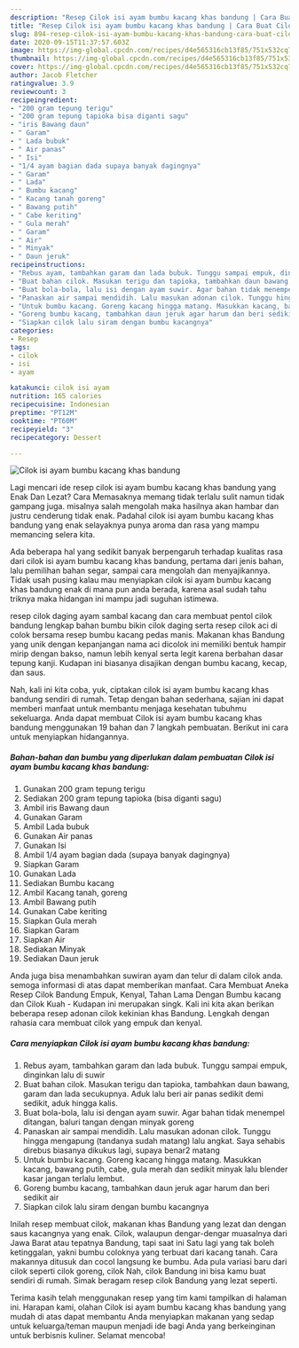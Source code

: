```yaml
---
description: "Resep Cilok isi ayam bumbu kacang khas bandung | Cara Buat Cilok isi ayam bumbu kacang khas bandung Yang Enak Dan Mudah"
title: "Resep Cilok isi ayam bumbu kacang khas bandung | Cara Buat Cilok isi ayam bumbu kacang khas bandung Yang Enak Dan Mudah"
slug: 894-resep-cilok-isi-ayam-bumbu-kacang-khas-bandung-cara-buat-cilok-isi-ayam-bumbu-kacang-khas-bandung-yang-enak-dan-mudah
date: 2020-09-15T11:37:57.603Z
image: https://img-global.cpcdn.com/recipes/d4e565316cb13f85/751x532cq70/cilok-isi-ayam-bumbu-kacang-khas-bandung-foto-resep-utama.jpg
thumbnail: https://img-global.cpcdn.com/recipes/d4e565316cb13f85/751x532cq70/cilok-isi-ayam-bumbu-kacang-khas-bandung-foto-resep-utama.jpg
cover: https://img-global.cpcdn.com/recipes/d4e565316cb13f85/751x532cq70/cilok-isi-ayam-bumbu-kacang-khas-bandung-foto-resep-utama.jpg
author: Jacob Fletcher
ratingvalue: 3.9
reviewcount: 3
recipeingredient:
- "200 gram tepung terigu"
- "200 gram tepung tapioka bisa diganti sagu"
- "iris Bawang daun"
- " Garam"
- " Lada bubuk"
- " Air panas"
- " Isi"
- "1/4 ayam bagian dada supaya banyak dagingnya"
- " Garam"
- " Lada"
- " Bumbu kacang"
- " Kacang tanah goreng"
- " Bawang putih"
- " Cabe keriting"
- " Gula merah"
- " Garam"
- " Air"
- " Minyak"
- " Daun jeruk"
recipeinstructions:
- "Rebus ayam, tambahkan garam dan lada bubuk. Tunggu sampai empuk, dinginkan lalu di suwir"
- "Buat bahan cilok. Masukan terigu dan tapioka, tambahkan daun bawang, garam dan lada secukupnya. Aduk lalu beri air panas sedikit demi sedikit, aduk hingga kalis."
- "Buat bola-bola, lalu isi dengan ayam suwir. Agar bahan tidak menempel ditangan, baluri tangan dengan minyak goreng"
- "Panaskan air sampai mendidih. Lalu masukan adonan cilok. Tunggu hingga mengapung (tandanya sudah matang) lalu angkat. Saya sehabis direbus biasanya dikukus lagi, supaya benar2 matang"
- "Untuk bumbu kacang. Goreng kacang hingga matang. Masukkan kacang, bawang putih, cabe, gula merah dan sedikit minyak lalu blender kasar jangan terlalu lembut."
- "Goreng bumbu kacang, tambahkan daun jeruk agar harum dan beri sedikit air"
- "Siapkan cilok lalu siram dengan bumbu kacangnya"
categories:
- Resep
tags:
- cilok
- isi
- ayam

katakunci: cilok isi ayam 
nutrition: 165 calories
recipecuisine: Indonesian
preptime: "PT12M"
cooktime: "PT60M"
recipeyield: "3"
recipecategory: Dessert

---
```



![Cilok isi ayam bumbu kacang khas bandung](https://img-global.cpcdn.com/recipes/d4e565316cb13f85/751x532cq70/cilok-isi-ayam-bumbu-kacang-khas-bandung-foto-resep-utama.jpg)

Lagi mencari ide resep cilok isi ayam bumbu kacang khas bandung yang Enak Dan Lezat? Cara Memasaknya memang tidak terlalu sulit namun tidak gampang juga. misalnya salah mengolah maka hasilnya akan hambar dan justru cenderung tidak enak. Padahal cilok isi ayam bumbu kacang khas bandung yang enak selayaknya punya aroma dan rasa yang mampu memancing selera kita.

Ada beberapa hal yang sedikit banyak berpengaruh terhadap kualitas rasa dari cilok isi ayam bumbu kacang khas bandung, pertama dari jenis bahan, lalu pemilihan bahan segar, sampai cara mengolah dan menyajikannya. Tidak usah pusing kalau mau menyiapkan cilok isi ayam bumbu kacang khas bandung enak di mana pun anda berada, karena asal sudah tahu triknya maka hidangan ini mampu jadi suguhan istimewa.

resep cilok daging ayam sambal kacang dan cara membuat pentol cilok bandung lengkap bahan bumbu bikin cilok daging serta resep cilok aci di colok bersama resep bumbu kacang pedas manis. Makanan khas Bandung yang unik dengan kepanjangan nama aci dicolok ini memiliki bentuk hampir mirip dengan bakso, namun lebih kenyal serta legit karena berbahan dasar tepung kanji. Kudapan ini biasanya disajikan dengan bumbu kacang, kecap, dan saus.


Nah, kali ini kita coba, yuk, ciptakan cilok isi ayam bumbu kacang khas bandung sendiri di rumah. Tetap dengan bahan sederhana, sajian ini dapat memberi manfaat untuk membantu menjaga kesehatan tubuhmu sekeluarga. Anda dapat membuat Cilok isi ayam bumbu kacang khas bandung menggunakan 19 bahan dan 7 langkah pembuatan. Berikut ini cara untuk menyiapkan hidangannya.

<!--inarticleads1-->

##### Bahan-bahan dan bumbu yang diperlukan dalam pembuatan Cilok isi ayam bumbu kacang khas bandung:

1. Gunakan 200 gram tepung terigu
1. Sediakan 200 gram tepung tapioka (bisa diganti sagu)
1. Ambil iris Bawang daun
1. Gunakan  Garam
1. Ambil  Lada bubuk
1. Gunakan  Air panas
1. Gunakan  Isi
1. Ambil 1/4 ayam bagian dada (supaya banyak dagingnya)
1. Siapkan  Garam
1. Gunakan  Lada
1. Sediakan  Bumbu kacang
1. Ambil  Kacang tanah, goreng
1. Ambil  Bawang putih
1. Gunakan  Cabe keriting
1. Siapkan  Gula merah
1. Siapkan  Garam
1. Siapkan  Air
1. Sediakan  Minyak
1. Sediakan  Daun jeruk


Anda juga bisa menambahkan suwiran ayam dan telur di dalam cilok anda. semoga informasi di atas dapat memberikan manfaat. Cara Membuat Aneka Resep Cilok Bandung Empuk, Kenyal, Tahan Lama Dengan Bumbu kacang dan Cilok Kuah - Kudapan ini merupakan singk. Kali ini kita akan berikan beberapa resep adonan cilok kekinian khas Bandung. Lengkah dengan rahasia cara membuat cilok yang empuk dan kenyal. 

<!--inarticleads2-->

##### Cara menyiapkan Cilok isi ayam bumbu kacang khas bandung:

1. Rebus ayam, tambahkan garam dan lada bubuk. Tunggu sampai empuk, dinginkan lalu di suwir
1. Buat bahan cilok. Masukan terigu dan tapioka, tambahkan daun bawang, garam dan lada secukupnya. Aduk lalu beri air panas sedikit demi sedikit, aduk hingga kalis.
1. Buat bola-bola, lalu isi dengan ayam suwir. Agar bahan tidak menempel ditangan, baluri tangan dengan minyak goreng
1. Panaskan air sampai mendidih. Lalu masukan adonan cilok. Tunggu hingga mengapung (tandanya sudah matang) lalu angkat. Saya sehabis direbus biasanya dikukus lagi, supaya benar2 matang
1. Untuk bumbu kacang. Goreng kacang hingga matang. Masukkan kacang, bawang putih, cabe, gula merah dan sedikit minyak lalu blender kasar jangan terlalu lembut.
1. Goreng bumbu kacang, tambahkan daun jeruk agar harum dan beri sedikit air
1. Siapkan cilok lalu siram dengan bumbu kacangnya


Inilah resep membuat cilok, makanan khas Bandung yang lezat dan dengan saus kacangnya yang enak. Cilok, walaupun dengar-dengar muasalnya dari Jawa Barat atau tepatnya Bandung, tapi saat ini Satu lagi yang tak boleh ketinggalan, yakni bumbu coloknya yang terbuat dari kacang tanah. Cara makannya ditusuk dan cocol langsung ke bumbu. Ada pula variasi baru dari cilok seperti cilok goreng, cilok Nah, cilok Bandung ini bisa kamu buat sendiri di rumah. Simak beragam resep cilok Bandung yang lezat seperti. 

Terima kasih telah menggunakan resep yang tim kami tampilkan di halaman ini. Harapan kami, olahan Cilok isi ayam bumbu kacang khas bandung yang mudah di atas dapat membantu Anda menyiapkan makanan yang sedap untuk keluarga/teman maupun menjadi ide bagi Anda yang berkeinginan untuk berbisnis kuliner. Selamat mencoba!
